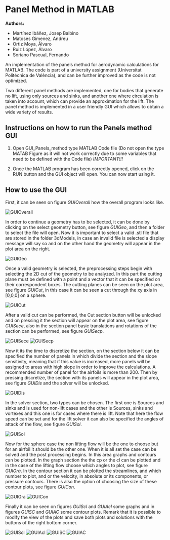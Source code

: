 # Panel Method in MATLAB
__Authors:__
* Martínez Ibáñez, Josep Balbino
* Matoses Gimenez, Andreu
* Ortiz Moya, Álvaro
* Ruiz López, Álvaro
* Soriano Pascual, Fernando

An implementation of the panels method for aerodynamic calculations for MATLAB. The code is part of a university assignment (Universitat Politécnica de València), and can be further improved as the code is not optimized.

Two different panel methods are implemented, one for bodies that generate no lift,
using only sources and sinks, and another one where circulation is taken into account,
which can provide an approximation for the lift.
The panel method is implemented in a user friendly GUI which allows to obtain a wide
variety of results.

## Instructions on how to run the Panels method GUI
1. Open GUI_Panels_method type MATLAB Code file (Do not open the type MATAB Figure as it will not work correctly due 
to some variables that need to be defined with the Code file) *IMPORTANT!!!*

1. Once the MATLAB program has been correctly opened, click on the RUN button and the GUI object will open. You can now start using it.

## How to use the GUI
First, it can be seen on figure *GUIOverall* how the overall program looks like.

![](images/GUI/GUIOverall.PNG "GUIOverall") 

In order to continue a geometry has to be selected, it can be done by clicking on the select geometry button, see figure *GUIGeo*, and then a folder to select the file will open. Now it is important to select a valid .stl file that are stored in the folder 3dModels, in case an invalid file is selected a display message will say so and on the other hand the geometry will appear in the plot area on the right.

![](images/GUI/GUIGeo.png "GUIGeo")

Once a valid geometry is selected, the preprocessing steps begin with selecting the 2D cut of the geometry to be analyzed. In this part the cutting plane must be defined with a point and a vector that it can be specified on their correspondent boxes. The cutting planes can be seen on the plot area, see figure *GUICut*, in this case it can be seen a cut through the xy axis in [0,0,0] on a sphere.

![](images/GUI/GUICut.png "GUICut")

After a valid cut can be performed, the Cut section button will be unlocked and on pressing it the section will appear on the plot area, see figure *GUISece*, also in the section panel basic translations and rotations of the section can be performed, see figure *GUISecp*.

![](images/GUI/GUISece.png "GUISece")
![](images/GUI/GUISecp.png "GUISecp")

Now it its the time to discretize the section, on the section below it can be specified the number of panels in which divide the section and the slope sensitivity, meaning that if this value is increased, more panels will be assigned to areas with high slope in order to improve the calculations. A recommended number of panel for the airfoils is more than 200. Then by pressing discretize, the section with its panels will appear in the plot area, see figure *GUIDis* and the solver will be unlocked.

![](images/GUI/GUIDis.png "GUIDis")

In the solver section, two types can be chosen. The first one is Sources and sinks and is used for non-lift cases and the other is Sources, sinks and vortexes and this one is for cases where there is lift. Note that here the flow speed can be set and for the lift solver it can also be specified the angles of attack of the flow, see figure *GUISol*.

![](images/GUI/GUISol.png "GUISol")

Now for the sphere case the non lifting flow will be the one to choose but for an airfoil it should be the other one. When it is all set the case can be solved and the post processing begins. In this area graphs and contours can be plotted. In the graph section the the cp or the cl can be plotted and in the case of the lifting flow choose which angles to plot, see figure *GUIGra*. In the contour section it can be plotted the streamlines, and which number to plot, and or the velocity, in absolute or its components, or pressure contours. There is also the option of choosing the size of these contour plots, see figure *GUICon*.

![](images/GUI/GUIGra.png "GUIGra")
![](images/GUI/GUICon.png "GUICon")

Finally it can be seen on figures *GUIScl* and *GUIAcl* some graphs and in figures *GUISC* and *GUIAC* some contour plots. Remark that it is possible to modify the view of the plots and save both plots and solutions with the buttons of the right bottom corner.

![](images/GUI/GUIScl.png "GUIScl")
![](images/GUI/GUIAcl.png "GUIAcl")
![](images/GUI/GUISC.png "GUISC")
![](images/GUI/GUIAC.png "GUIAC")
